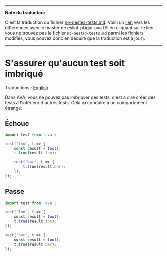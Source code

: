 ___
**Note du traducteur**

C'est la traduction du fichier [no-nested-tests.md](https://github.com/avajs/eslint-plugin-ava/blob/master/docs/rules/no-nested-tests.md). Voici un [lien](https://github.com/avajs/eslint-plugin-ava/compare/a0908d819af83c6efb98761aae417e4c025eb0d6...master#diff-b4a6895e60079f247fc18ca94c002857) vers les différences avec le master de eslint-plugin-ava (Si en cliquant sur le lien, vous ne trouvez pas le fichier `no-nested-tests.md` parmi les fichiers modifiés, vous pouvez donc en déduire que la traduction est à jour).
___
# S'assurer qu'aucun test soit imbriqué

Traductions : [English](https://github.com/avajs/eslint-plugin-ava/blob/master/docs/rules/no-nested-tests.md)

Dans AVA, vous ne pouvez pas imbriquer des tests, c'est à dire créer des tests à l'intérieur d'autres tests. Cela va conduire à un comportement étrange.


## Échoue

```js
import test from 'ava';

test('foo', t => {
	const result = foo();
	t.true(result.foo);

	test('bar', t => {
		t.true(result.bar);
	});
});
```


## Passe

```js
import test from 'ava';

test('foo', t => {
	const result = foo();
	t.true(result.foo);
});

test('bar', t => {
	const result = foo();
	t.true(result.bar);
});
```
